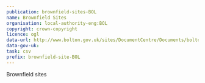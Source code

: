 ```yaml
---
publication: brownfield-sites-BOL
name: Brownfield Sites
organisation: local-authority-eng:BOL
copyright: crown-copyright
licence: ogl
data-url: http://www.bolton.gov.uk/sites/DocumentCentre/Documents/bolton_brownfieldregister_2017-12-19_rev1.csv.csv
data-gov-uk: 
task: csv
prefix: brownfield-site-BOL
---
```


Brownfield sites


